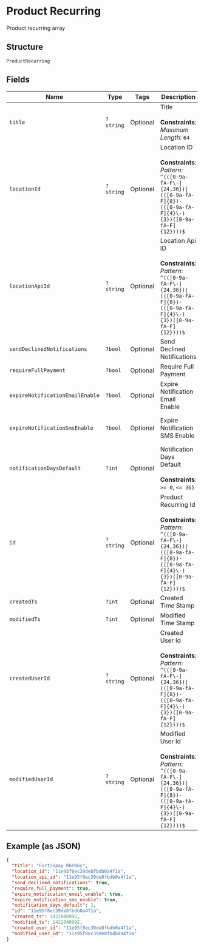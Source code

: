 
# Product Recurring

Product recurring array

## Structure

`ProductRecurring`

## Fields

| Name | Type | Tags | Description | Getter | Setter |
|  --- | --- | --- | --- | --- | --- |
| `title` | `?string` | Optional | Title<br><br>**Constraints**: *Maximum Length*: `64` | getTitle(): ?string | setTitle(?string title): void |
| `locationId` | `?string` | Optional | Location ID<br><br>**Constraints**: *Pattern*: `^(([0-9a-fA-F\-]{24,36})\|(([0-9a-fA-F]{8})-(([0-9a-fA-F]{4}\-){3})([0-9a-fA-F]{12})))$` | getLocationId(): ?string | setLocationId(?string locationId): void |
| `locationApiId` | `?string` | Optional | Location Api ID<br><br>**Constraints**: *Pattern*: `^(([0-9a-fA-F\-]{24,36})\|(([0-9a-fA-F]{8})-(([0-9a-fA-F]{4}\-){3})([0-9a-fA-F]{12})))$` | getLocationApiId(): ?string | setLocationApiId(?string locationApiId): void |
| `sendDeclinedNotifications` | `?bool` | Optional | Send Declined Notifications | getSendDeclinedNotifications(): ?bool | setSendDeclinedNotifications(?bool sendDeclinedNotifications): void |
| `requireFullPayment` | `?bool` | Optional | Require Full Payment | getRequireFullPayment(): ?bool | setRequireFullPayment(?bool requireFullPayment): void |
| `expireNotificationEmailEnable` | `?bool` | Optional | Expire Notification Email Enable | getExpireNotificationEmailEnable(): ?bool | setExpireNotificationEmailEnable(?bool expireNotificationEmailEnable): void |
| `expireNotificationSmsEnable` | `?bool` | Optional | Expire Notification SMS Enable | getExpireNotificationSmsEnable(): ?bool | setExpireNotificationSmsEnable(?bool expireNotificationSmsEnable): void |
| `notificationDaysDefault` | `?int` | Optional | Notification Days Default<br><br>**Constraints**: `>= 0`, `<= 365` | getNotificationDaysDefault(): ?int | setNotificationDaysDefault(?int notificationDaysDefault): void |
| `id` | `?string` | Optional | Product Recurring Id<br><br>**Constraints**: *Pattern*: `^(([0-9a-fA-F\-]{24,36})\|(([0-9a-fA-F]{8})-(([0-9a-fA-F]{4}\-){3})([0-9a-fA-F]{12})))$` | getId(): ?string | setId(?string id): void |
| `createdTs` | `?int` | Optional | Created Time Stamp | getCreatedTs(): ?int | setCreatedTs(?int createdTs): void |
| `modifiedTs` | `?int` | Optional | Modified Time Stamp | getModifiedTs(): ?int | setModifiedTs(?int modifiedTs): void |
| `createdUserId` | `?string` | Optional | Created User Id<br><br>**Constraints**: *Pattern*: `^(([0-9a-fA-F\-]{24,36})\|(([0-9a-fA-F]{8})-(([0-9a-fA-F]{4}\-){3})([0-9a-fA-F]{12})))$` | getCreatedUserId(): ?string | setCreatedUserId(?string createdUserId): void |
| `modifiedUserId` | `?string` | Optional | Modified User Id<br><br>**Constraints**: *Pattern*: `^(([0-9a-fA-F\-]{24,36})\|(([0-9a-fA-F]{8})-(([0-9a-fA-F]{4}\-){3})([0-9a-fA-F]{12})))$` | getModifiedUserId(): ?string | setModifiedUserId(?string modifiedUserId): void |

## Example (as JSON)

```json
{
  "title": "Fortispay RbYN6y",
  "location_id": "11e95f8ec39de8fbdb0a4f1a",
  "location_api_id": "11e95f8ec39de8fbdb0a4f1a",
  "send_declined_notifications": true,
  "require_full_payment": true,
  "expire_notification_email_enable": true,
  "expire_notification_sms_enable": true,
  "notification_days_default": 1,
  "id": "11e95f8ec39de8fbdb0a4f1a",
  "created_ts": 1422040992,
  "modified_ts": 1422040992,
  "created_user_id": "11e95f8ec39de8fbdb0a4f1a",
  "modified_user_id": "11e95f8ec39de8fbdb0a4f1a"
}
```

